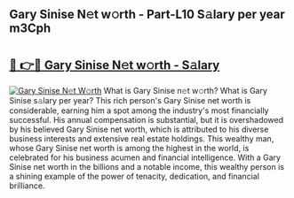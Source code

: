 ## Gary Sinise N𝚎t w𝚘rth - Part-L10 S𝚊lary per year m3Cph

# <h2><a href="http://gc4phv.nevu.top/?p=Gary+Sinise">🔗 👉🔴 Gary Sinise N𝚎t w𝚘rth - S𝚊lary</a></h2>

[![Gary Sinise N𝚎t W𝚘rth](https://i.imgur.com/Oavwk0R.jpeg)](http://gc4phv.nevu.top/?p=Gary+Sinise)
What is Gary Sinise n𝚎t w𝚘rth? What is Gary Sinise s𝚊lary per year?
This rich person's Gary Sinise net worth is considerable, earning him a spot among the industry's most financially successful. His annual compensation is substantial, but it is overshadowed by his believed Gary Sinise net worth, which is attributed to his diverse business interests and extensive real estate holdings. This wealthy man, whose Gary Sinise net worth is among the highest in the world, is celebrated for his business acumen and financial intelligence. With a Gary Sinise net worth in the billions and a notable income, this wealthy person is a shining example of the power of tenacity, dedication, and financial brilliance.
